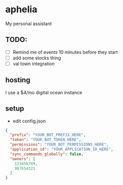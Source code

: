 # aphelia
My personal assistant

## TODO:
- [ ] Remind me of events 10 minutes before they start
- [ ] add some stocks thing
- [ ] val town integration

## hosting
I use a $4/mo digital ocean instance

## setup
- edit config.json
```json
{
  "prefix": "YOUR_BOT_PREFIX_HERE",
  "token": "YOUR_BOT_TOKEN_HERE",
  "permissions": "YOUR_BOT_PERMISSIONS_HERE",
  "application_id": "YOUR_APPLICATION_ID_HERE",
  "sync_commands_globally": false,
  "owners": [
    123456789,
    987654321
  ]
}
```
